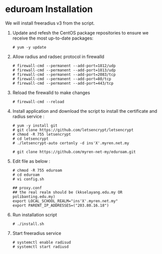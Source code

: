 # eduroam Installation

We will install freeradius v3 from the script.

1. Update and refesh the CentOS package repositories to ensure we receive the most up-to-date packages:

       # yum -y update
              
2. Allow radius and radsec protocol in firewalld

       # firewall-cmd --permanent --add-port=1812/udp
       # firewall-cmd --permanent --add-port=1813/udp
       # firewall-cmd --permanent --add-port=2083/tcp
       # firewall-cmd --permanent --add-port=80/tcp
       # firewall-cmd --permanent --add-port=443/tcp
                
3. Reload the firewalld to make changes

       # firewall-cmd --reload
                
4. Install application and download the script to install the certificate and radius service :

       # yum -y install git
       # git clone https://github.com/letsencrypt/letsencrypt
       # chmod -R 755 letsencrypt
       # cd letsencrypt
       # ./letsencrypt-auto certonly -d ins'X'.myren.net.my
       
       # git clone https://github.com/myren-net-my/eduroam.git 
                
5. Edit file as below :

       # chmod -R 755 eduroam
       # cd eduroam
       # vi config.sh
       
       ## proxy.conf
       ## the real realm should be (kkselayang.edu.my OR polibanting.edu.my)
       export LOCAL_SCHOOL_REALM="ins'X'.myren.net.my"
       export PARENT_IP_ADDRESSES=("203.80.16.18")

6. Run installation script

       # ./install.sh 
                
7. Start freeradius service

       # systemctl enable radisud
       # systemctl start radiusd
